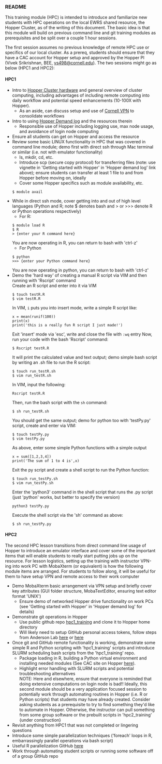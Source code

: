 ### README  
This training module (HPC) is intended to introduce and familiarize new students with HPC operations on the local EWRS shared resource, the Hopper Cluster, as of the writing of this document. The basic idea is that this module will build on previous command line and git training modules as prerequisites and be split over a couple 1 hour sessions.  

The first session assumes no previous knowledge of remote HPC use or specifics of our local cluster. As a prereq, students should ensure that they have a CAC account for Hopper setup and approved by the Hopper PI (Vivek Srikrishnan, BEE, vs498@cornell.edu). The two sessions might go as below (HPC1 and HPC2):
#### HPC1
- Intro to [Hopper Cluster hardware](https://www.cac.cornell.edu/wiki/index.php?title=Hopper_Cluster) and general overview of cluster computing, including advantages of including remote computing into daily workflow and potential speed enhancements (10-100X with Hopper).
  - As an aside, can discuss setup and use of [Cornell VPN](https://it.cornell.edu/cuvpn) to consolidate workflows
- Intro to using [Hopper Demand log](https://docs.google.com/spreadsheets/d/1WP6kUm3_G9lEADBo81xXcw8yPdmLu6J85PZb-V3xnl0/edit#gid=0) and the resources therein
  - Responsible use of Hopper including logging use, max node usage, and avoidance of login node computing
- Ensure all students can get on Hopper and access the resource
- Review some basic LINUX functionality in HPC that was covered in command line module; demo first with direct ssh through Mac terminal or similar (i.e. not with emulator functionality)
   - ls, mkdir, cd, etc.
   - Introduce scp (secure copy protocol) for transferring files (note: use vignette in 'Getting started with Hopper' in 'Hopper demand log' link above); ensure students can transfer at least 1 file to and from Hopper before moving on, ideally
   - Cover some Hopper specifics such as module availability, etc.
   ```
   $ module avail
   ```
- While in direct ssh mode, cover getting into and out of high level languages (Python and R; note $ denotes bash and > or >>> denote R or Python operations respectively)
  - For R:
  ```
  $ module load R
  $ R
  > {enter your R command here}
  ```
  You are now operating in R, you can return to bash with 'ctrl-z'
  - For Python
  ```
  $ python
  >>> {enter your Python command here}
  ```
  You are now operating in python, you can return to bash with 'ctrl-z'
- Demo the 'hard way' of creating a manual R script via VIM and then running with 'Rscript' command   
  Create an R script and enter into it via VIM
  ```
  $ touch testR.R
  $ vim testR.R
  ```
  In VIM, ```i``` puts you into insert mode, write a simple R script like:
  ```
  x = mean(runif(100))
  print(x)
  print('this is a really fun R script I just made!')
  ```
  Exit 'insert' mode via 'esc', write and close the file with ```:wq``` entry
  Now, run your code with the bash 'Rscript' command:
  ```
  $ Rscript testR.R
  ```
  It will print the calculated value and text output; demo simple bash script by writing an .sh file to run the R script:
  ```
  $ touch run_testR.sh
  $ vim run_testR.sh
  ```
  In VIM, input the following:
  ```
  Rscript testR.R
  ```
  Then, run the bash script with the ```sh``` command:
  ```
  $ sh run_testR.sh
  ```
  You should get the same output; demo for python too with 'testPy.py' script, create and enter via VIM:
  ```
  $ touch testPy.py
  $ vim testPy.py
  ```
  As above, enter some simple Python functions with a simple output
  ```
  x = sum([1,2,3,4])
  print('The sum of 1 to 4 is',x)
  ```
  Exit the py script and create a shell script to run the Python function:
  ```
  $ touch run_testPy.sh
  $ vim run_testPy.sh
  ```
  Enter the 'python3' command in the shell script that runs the .py script (just 'python' works, but better to specify the version)
  ```
  python3 testPy.py
  ```
  Execute the shell script via the 'sh' command as above:
  ```
  $ sh run_testPy.py
  ```


#### HPC2  
The second HPC lesson transitions from direct command line usage of Hopper to introduce an emulator interface and cover some of the important items that will enable students to really start putting jobs up on the resource. For lesson logistics, setting up the training with instructor VPN-ing into work PC with MobaXterm (or equivalent) is how the following module items are arranged. For students to follow along, it will be useful for them to have setup VPN and remote access to their work computer
- Demo MobaXterm basic arrangement via VPN setup and briefly cover key attributes (GUI folder structure, MobaTextEditor, ensuring text editor format 'UNIX')
  - Ensure demo of networked Hopper drive functionality on work PCs (see 'Getting started with Hopper' in 'Hopper demand log' for details)
- Demonstrate git operations in Hopper
  - Use public github repo [hpc1_training](https://github.com/zpb4/hpc1_training) and clone it to Hopper home directory
  - Will likely need to setup GitHub personal access tokens, follow steps from Anderson Lab [here](https://github.com/AndersonEnergyLab-Cornell/slurm_tutorial) or [here](https://edgoad.com/2021/02/using-personal-access-tokens-with-git-and-github.html)
- Once git and GitHub remote functionality is working, demonstrate some simple R and Python scripting with 'hpc1_training' scripts and introduce SLURM scheduling bash scripts from the 'hpc1_training' repo.
  - Package loading in R, building a Python virtual environment and installing needed modules (See CAC site on Hopper [here](https://www.cac.cornell.edu/wiki/index.php?title=Hopper_Cluster)).
  - Highlight error handling with SLURM scripts and potential troubleshooting alternatives   
NOTE: Here and elsewhere, ensure that everyone is reminded that doing extensive computations on login node is bad!!
Ideally, this second module should be a very application focused session to potentially work through automating routines in Hopper (i.e. R or Python scripts) that students may have already created. Consider asking students as a prerequisite to try to find something they'd like to automate in Hopper. Otherwise, the instructor can pull something from some group software or the prebuilt scripts in 'hpc2_training' {under construction}  
- Revisit anything from HPC1 that was not completed or lingering questions
- Introduce some simple parallelization techniques ('foreach' loops in R, embarrassingly parallel operations via bash script)
- Useful R parallelization GitHub [here](https://github.com/PrincetonUniversity/HPC_R_Workshop/tree/master)
- Work through automating student scripts or running some software off of a group GitHub repo

